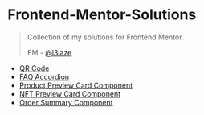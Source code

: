 # Frontend-Mentor-Solutions


> Collection of my solutions for Frontend Mentor.
>
> FM - [@l3laze](https://www.frontendmentor.io/profile/l3laze)


- [QR Code](https://l3laze.github.io/Frontend-Mentor-Solutions/QRCode/index.html)
- [FAQ Accordion](https://l3laze.github.io/Frontend-Mentor-Solutions/FAQ-Accordion/index.html)
- [Product Preview Card Component](https://l3laze.github.io/Frontend-Mentor-Solutions/Product-Preview-Card-Component/index.html)
- [NFT Preview Card Component](https://l3laze.github.io/Frontend-Mentor-Solutions/NFT-Preview-Card-Component/index.html)
- [Order Summary Component](https://l3laze.github.io/Frontend-Mentor-Solutions/Order-Summary-Component/index.html)
